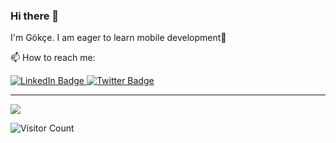 ### Hi there 👋

I'm Gökçe. 
I am eager to learn mobile development🙌

📫 How to reach me:


<div id="badges">
  <a href="https://www.linkedin.com/in/gökçekahraman/">
    <img src="https://img.shields.io/badge/LinkedIn-blue?style=for-the-badge&logo=linkedin&logoColor=white" alt="LinkedIn Badge"/>
  </a>
 
  <a href="https://twitter.com/gokcekahramann">
    <img src="https://img.shields.io/badge/Twitter-blue?style=for-the-badge&logo=twitter&logoColor=white" alt="Twitter Badge"/>
  </a>
</div>



---
[![](https://visitcount.itsvg.in/api?id=GokceKahraman&icon=5&color=0)](https://visitcount.itsvg.in)

![Visitor Count](https://profile-counter.glitch.me/{GokceKahraman}/count.svg)
